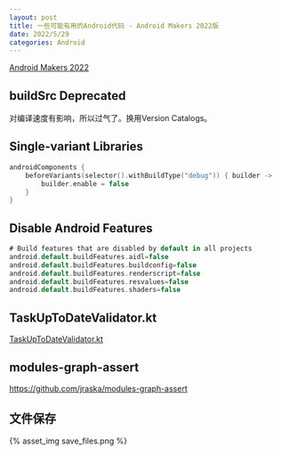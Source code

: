 ```yaml
---
layout: post
title: 一些可能有用的Android代码 - Android Makers 2022版
date: 2022/5/29
categories: Android
---
```


[Android Makers 2022](https://www.youtube.com/playlist?list=PLn7H9CUCuXAuLnmPD-wsljzYxHt3UD5zn)

<!--more-->

## buildSrc Deprecated

对编译速度有影响，所以过气了。换用Version Catalogs。

## Single-variant Libraries

```Kotlin
androidComponents {
    beforeVariants(selector().withBuildType("debug")) { builder ->
        builder.enable = false
    }
}
```

## Disable Android Features

```Groovy
# Build features that are disabled by default in all projects
android.default.buildFeatures.aidl=false
android.default.buildFeatures.buildconfig=false
android.default.buildFeatures.renderscript=false
android.default.buildFeatures.resvalues=false
android.default.buildFeatures.shaders=false
```

## TaskUpToDateValidator.kt

[TaskUpToDateValidator.kt](https://github.com/androidx/androidx/blob/androidx-main/buildSrc/private/src/main/kotlin/androidx/build/uptodatedness/TaskUpToDateValidator.kt)

## modules-graph-assert

<https://github.com/jraska/modules-graph-assert>

## 文件保存

{% asset_img save_files.png %}
